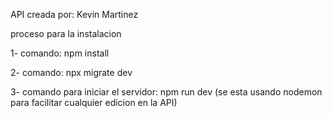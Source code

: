API creada por: Kevin Martinez

proceso para la instalacion

1- comando: npm install

2- comando: npx migrate dev

3- comando para iniciar el servidor: npm run dev (se esta usando nodemon para facilitar cualquier edicion en la API)
